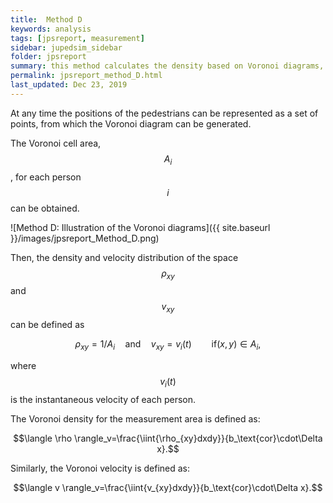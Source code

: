 ```yaml
---
title:  Method D
keywords: analysis
tags: [jpsreport, measurement]
sidebar: jupedsim_sidebar
folder: jpsreport
summary: this method calculates the density based on Voronoi diagrams, which are a special kind of decomposition of a metric space determined by distances to a specified discrete set of objects in the space. 
permalink: jpsreport_method_D.html
last_updated: Dec 23, 2019
---
```


At any time the positions of the pedestrians
can be represented as a set of points, from which the Voronoi
diagram can be generated. 

The Voronoi cell area,  $$A_i$$, for each person  $$i$$ can be obtained. 

![Method D: Illustration of the Voronoi diagrams]({{ site.baseurl }}/images/jpsreport_Method_D.png)


Then, the density and velocity distribution of the space $$\rho_{xy} $$  and  $$v_{xy}$$ can be defined as

$$\rho_{xy} = 1/A_i \quad \text{and} \quad v_{xy}={v_i(t)}\qquad \mbox{if} (x,y) \in A_i,$$

where  $$v_i(t)$$ is the instantaneous velocity of each person. 

The Voronoi density for the
measurement area is defined as:

$$\langle \rho \rangle_v=\frac{\iint{\rho_{xy}dxdy}}{b_\text{cor}\cdot\Delta x}.$$

Similarly, the Voronoi velocity is defined as:

$$\langle v \rangle_v=\frac{\iint{v_{xy}dxdy}}{b_\text{cor}\cdot\Delta x}.$$
